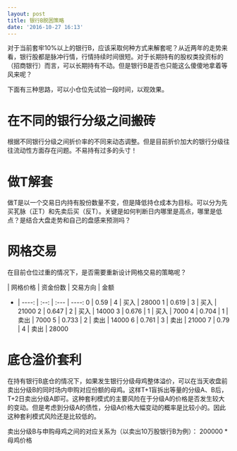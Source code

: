 ```yaml
---
layout: post
title: 银行B脱困策略
date: '2016-10-27 16:13'
---
```


对于当前套牢10%以上的银行B，应该采取何种方式来解套呢？从近两年的走势来看，银行股都是脉冲行情，行情持续时间很短。对于长期持有的股权类投资标的（招商银行）而言，可以长期持有不动。但是银行B是否也只能这么傻傻地拿着等风来呢？

下面有三种思路，可以小仓位先试验一段时间，以观效果。

# 在不同的银行分级之间搬砖

根据不同银行分级之间折价率的不同来动态调整。但是目前折价加大的银行分级往往流动性方面存在问题。不易持有过多的头寸！

# 做T解套

做T是以一个交易日内持有股份数量不变，但是降低持仓成本为目标。可以分为先买芤脉（正T）和先卖后买（反T）。关键是如何判断日内哪里是高点，哪里是低点？是结合大盘走势和自己的盘感来预测吗？

# 网格交易

在目前仓位过重的情况下，是否需要重新设计网格交易的策略呢？

  |  网格价格 | 资金份数 | 交易方向 |    金额
- | ----: | :--: | :--- | ----:
0 |  0.59 |  4   | 买入   | 28000
1 | 0.619 |  3   | 买入   | 21000
2 | 0.647 |  2   | 买入   | 14000
3 | 0.676 |  1   | 买入   |  7000
4 | 0.704 |  1   | 卖出   |  7000
5 | 0.733 |  2   | 卖出   | 14000
6 | 0.761 |  3   | 卖出   | 21000
7 |  0.79 |  4   | 卖出   | 28000

# 底仓溢价套利

在持有银行B底仓的情况下，如果发生银行分级母鸡整体溢价，可以在当天收盘前卖出分级B的同时场内申购对应份额的母鸡。这样T+1盲拆出等量的分级A、B后，T+2日卖出分级A即可。这种套利模式的主要风险在于分级A的价格是否发生较大的变动。但是考虑到分级A的债性，分级A价格大幅变动的概率是比较小的。因此这种套利模式风险还是比较低的。

卖出分级B与申购母鸡之间的对应关系为（以卖出10万股银行B为例）： 200000 * 母鸡价格
